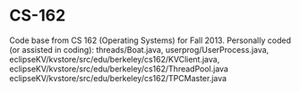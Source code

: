CS-162
======

Code base from CS 162 (Operating Systems) for Fall 2013. Personally coded (or assisted in coding): threads/Boat.java, userprog/UserProcess.java, eclipseKV/kvstore/src/edu/berkeley/cs162/KVClient.java, eclipseKV/kvstore/src/edu/berkeley/cs162/ThreadPool.java eclipseKV/kvstore/src/edu/berkeley/cs162/TPCMaster.java
